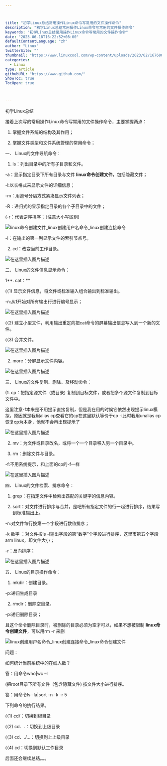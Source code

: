 ```yaml
---



title: "初学Linux总结常用操作Linux命令写常用的文件操作命令"
description: "初学Linux总结常用操作Linux命令写常用的文件操作命令"
keywords: "初学Linux总结常用操作Linux命令写常用的文件操作命令"
date: "2023-06-18T16:22:52+08:00"
defaultContentLanguage: "zh"
author: "Linux"
twitterSite: ""
thumbnail: "https://www.linuxcool.com/wp-content/uploads/2023/02/1676009171794_0.jpg"
categories:
  - Linux
type: article
githubURL: "https://www.github.com/"
ShowToc: true
TocOpen: true



---
```


初学Linux总结

接着上次写的常用操作Linux命令写常用的文件操作命令，主要掌握两点：

1. 掌握文件系统的结构及其作用；

2. 掌握文件类型和文件系统管理的常用命令；

一． Linux的文件导航命令：

1. ls：列出目录中的所有子目录和文件。

-a：显示指定目录下所有目录与文件 **linux命令创建文件**，包括隐藏文件；

-l:以长格式来显示文件的详细信息；

-m：用逗号分隔方式紧凑显示文件列表；

-R：递归式的显示指定目录的各个子目录中的文件；

(-r：代表逆序排序；（注意大小写区别) 

![linux命令创建文件_linux创建用户名命令_linux创建连接命令](https://www.linuxcool.com/wp-content/uploads/2023/02/1676009171794_0.jpg)

-i：在输出的第一列显示文件的索引节点号。

2. cd：改变当前工作目录。

![在这里插入图片描述](https://www.linuxcool.com/wp-content/uploads/2023/02/1676009171794_1.png)

二． Linux的文件信息显示命令：

1**. cat：**

(（1) 显示文件信息，将文件或标准输入组合输出到标准输出。

-n:从1开始对所有输出行进行编号显示；

![在这里插入图片描述](https://www.linuxcool.com/wp-content/uploads/2023/02/1676009171794_2.png)

(（2) 建立小型文件，利用输出重定向把cat命令的屏幕输出信息写入到一个新的文件。

(（3) 合并文件。

![在这里插入图片描述](https://www.linuxcool.com/wp-content/uploads/2023/02/1676009171794_4.png)

2. more：分屏显示文件内容。

![在这里插入图片描述](https://www.linuxcool.com/wp-content/uploads/2023/02/1676009171794_6.png)

三． Linux的文件复制、删除、及移动命令：

(1. cp：把指定源文件（或目录) 复制到目标文件，或者把多个源文件复制到目标文件中。

这里注意-f本来是不用提示直接复制，但是我在用的时候它依然出现提示linux模拟，原因就是我用alias cp查看它的cp在这里默认等价于cp -i此时我用unalias cp恢复cp为本身，他就不会再出现提示了

![在这里插入图片描述](https://www.linuxcool.com/wp-content/uploads/2023/02/1676009171794_9.png)

2. mv：为文件或目录改名，或将一个一个目录移入另一个目录中。

3. rm：删除文件与目录。

-f:不用系统提示，和上面的cp的-f一样

![在这里插入图片描述](https://www.linuxcool.com/wp-content/uploads/2023/02/1676009171794_13.png)

四． Linux的文件检索、排序命令：

1. grep：在指定文件中检索出匹配的关键字的信息内容。

2. sort：对文件进行排序与合并，是吧所有指定文件的行一起进行排序，结果写到标准输出上。

-n:对文件每行按第一个字段进行数值排序；

-k 数字 ：对文件按ls -l输出字段的第“数字”个字段进行排序，这里市第五个字段arm linux，即文件大小；

-r：反向排序；

![在这里插入图片描述](https://www.linuxcool.com/wp-content/uploads/2023/02/1676009171794_15.png)

五． Linux的目录操作命令：

1. mkdir：创建目录。

-p:递归生成目录

2. rmdir：删除空目录。

-p:递归删除目录；

且这个命令删除目录时，被删除的目录必须为空才可以，如果不想被限制 **linux命令创建文件**，可以用rm -r 来删

![linux创建用户名命令_linux创建连接命令_linux命令创建文件](https://www.linuxcool.com/wp-content/uploads/2023/02/1676009171794_17.png)

问题：

如何统计当前系统中的在线人数？

答：用命令who|wc –l

(把root目录下所有文件（包含隐藏文件) 按文件大小进行排序。

答：用命令ls –la|sort –n -k -r 5

下列命令的执行结果。

(（1) cd/：切换到根目录

(（2) cd．.：切换到上级目录

(（3) cd．./…：切换到上上级目录

(（4) cd：切换到默认工作目录

后面还会继续总结。。。
